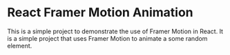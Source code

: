 # React Framer Motion Animation

This is a simple project to demonstrate the use of Framer Motion in React. It is a simple project that uses Framer Motion to animate a some random element.
